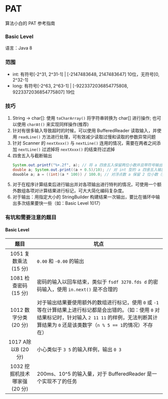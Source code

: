 # PAT
算法小白的 PAT 参考指南

### Basic Level
语言：Java 8

### 范围
* int: 有符号[-2^31, 2^31-1] | [-2147483648, 2147483647] 10位，无符号[0, 2^32-1]
* long: 有符号[-2^63, 2^63-1] | [-9223372036854775808, 9223372036854775807] 19位

### 技巧
1. String -> char[]: 使用 `toCharArray()` 将字符串转换为 char[] 进行操作; 也可以使用 `charAt()` 来实现同样操作(推荐)
2. 针对有很多输入导致超时的时候，可以使用 BufferedReader 读取输入，并使用 `readLine()` 方法进行处理，可有效减少读取过慢和读取的参数异常问题
3. 针对 Scanner 的 `nextXxxx()` 与 `nextLine()` 连用的情况，需要在两者之间添加 `nextLine()` 过滤掉将 `nextXxxx()` 的结束符过滤掉
4. 四舍五入与截断输出
   ```java
   System.out.printf("%+.2f", a); // 将 a 四舍五入保留两位小数并且带符号输出
   double a; System.out.print((a + 0.5)/10); // 对 int 型的 a 四舍五入输出
   douoble a; a = ((int)(a * 100)) / 100.0; // 对浮点数 a 保留 2 位小数（多余位数截取）
   ```
5. 对于在程序计算结束后进行输出并对各项输出进行特判的情况，可使用一个额外数组各项对计算结果进行标记，可大大简化编码复杂度。
6. 对于输出：用指定大小的 StringBuilder 构建结果一次输出，要比在循环中输出多次结果要快一些（如：Basic Level 1017）

### 有坑和需要注意的题目
#### Basic Level
|  题目   | 坑点  |
|  :----:  | ----  |
| 1051 复数乘法 (15 分) | `0.00` 和 `-0.00` 的输出 |
| 1081 检查密码 (15 分) | 密码的输入以回车结束，类似于 `fsdf 3278.fds d` 的密码输入，使用 `in.next()` 是不合理的 |
| 1012 数字分类 (20 分) | 对于输出结果要使用额外的数组进行标记，使用 `0` 或 `-1` 等在计算结果上进行标记都是会出错的。（如：使用 `0` 对结果标记时，针对输入 `2 11 11` 的样例，无法判断其计算结果为 `0` 还是该类数字（`n % 5 == 1`的情况）不存在） |
| 1017 A除以B (20 分) | 小心类似于 `3 5` 的输入样例，输出 `0 3` |
| 1032 挖掘机技术哪家强 (20 分) | 200ms、10^5 的输入量，对于 BufferedReader 是一个实现不了的任务 |
